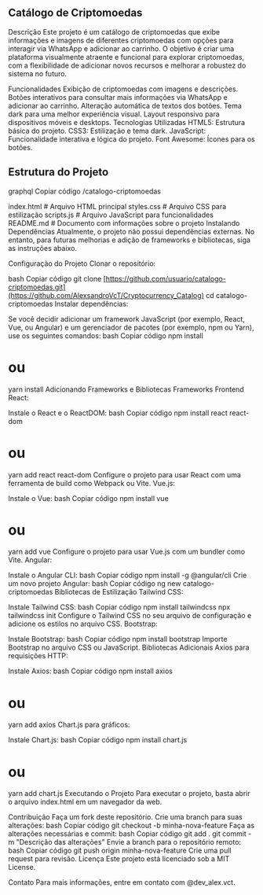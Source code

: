 ## Catálogo de Criptomoedas

Descrição
Este projeto é um catálogo de criptomoedas que exibe informações e imagens de diferentes criptomoedas com opções para interagir via WhatsApp e adicionar ao carrinho. O objetivo é criar uma plataforma visualmente atraente e funcional para explorar criptomoedas, com a flexibilidade de adicionar novos recursos e melhorar a robustez do sistema no futuro.

Funcionalidades
Exibição de criptomoedas com imagens e descrições.
Botões interativos para consultar mais informações via WhatsApp e adicionar ao carrinho.
Alteração automática de textos dos botões.
Tema dark para uma melhor experiência visual.
Layout responsivo para dispositivos móveis e desktops.
Tecnologias Utilizadas
HTML5: Estrutura básica do projeto.
CSS3: Estilização e tema dark.
JavaScript: Funcionalidade interativa e lógica do projeto.
Font Awesome: Ícones para os botões.
## Estrutura do Projeto
graphql
Copiar código
/catalogo-criptomoedas

index.html          # Arquivo HTML principal
styles.css          # Arquivo CSS para estilização
scripts.js          # Arquivo JavaScript para funcionalidades
README.md           # Documento com informações sobre o projeto
Instalando Dependências
Atualmente, o projeto não possui dependências externas. No entanto, para futuras melhorias e adição de frameworks e bibliotecas, siga as instruções abaixo.

Configuração do Projeto
Clonar o repositório:

bash
Copiar código
git clone [https://github.com/usuario/catalogo-criptomoedas.git](https://github.com/AlexsandroVcT/Cryptocurrency_Catalog)
cd catalogo-criptomoedas
Instalar dependências:

Se você decidir adicionar um framework JavaScript (por exemplo, React, Vue, ou Angular) e um gerenciador de pacotes (por exemplo, npm ou Yarn), use os seguintes comandos:
bash
Copiar código
npm install
# ou
yarn install
Adicionando Frameworks e Bibliotecas
Frameworks Frontend
React:

Instale o React e o ReactDOM:
bash
Copiar código
npm install react react-dom
# ou
yarn add react react-dom
Configure o projeto para usar React com uma ferramenta de build como Webpack ou Vite.
Vue.js:

Instale o Vue:
bash
Copiar código
npm install vue
# ou
yarn add vue
Configure o projeto para usar Vue.js com um bundler como Vite.
Angular:

Instale o Angular CLI:
bash
Copiar código
npm install -g @angular/cli
Crie um novo projeto Angular:
bash
Copiar código
ng new catalogo-criptomoedas
Bibliotecas de Estilização
Tailwind CSS:

Instale Tailwind CSS:
bash
Copiar código
npm install tailwindcss
npx tailwindcss init
Configure o Tailwind CSS no seu arquivo de configuração e adicione os estilos no arquivo CSS.
Bootstrap:

Instale Bootstrap:
bash
Copiar código
npm install bootstrap
Importe Bootstrap no arquivo CSS ou JavaScript.
Bibliotecas Adicionais
Axios para requisições HTTP:

Instale Axios:
bash
Copiar código
npm install axios
# ou
yarn add axios
Chart.js para gráficos:

Instale Chart.js:
bash
Copiar código
npm install chart.js
# ou
yarn add chart.js
Executando o Projeto
Para executar o projeto, basta abrir o arquivo index.html em um navegador da web.

Contribuição
Faça um fork deste repositório.
Crie uma branch para suas alterações:
bash
Copiar código
git checkout -b minha-nova-feature
Faça as alterações necessárias e commit:
bash
Copiar código
git add .
git commit -m "Descrição das alterações"
Envie a branch para o repositório remoto:
bash
Copiar código
git push origin minha-nova-feature
Crie uma pull request para revisão.
Licença
Este projeto está licenciado sob a MIT License.

Contato
Para mais informações, entre em contato com @dev_alex.vct.
